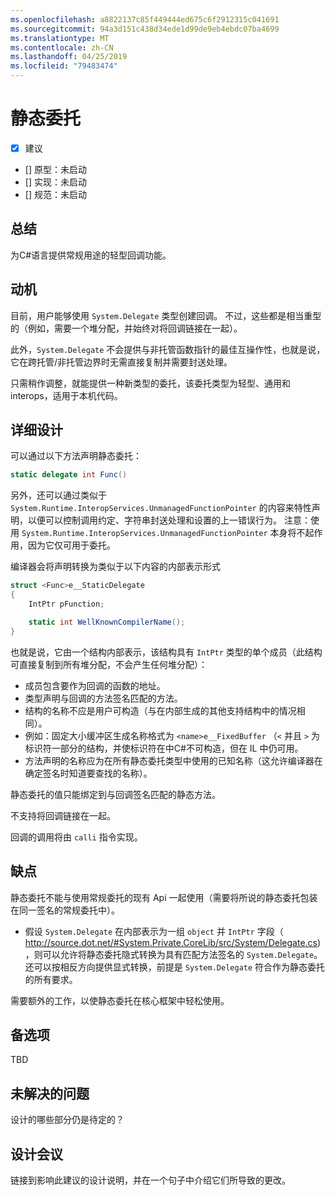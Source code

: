 ```yaml
---
ms.openlocfilehash: a8822137c85f449444ed675c6f2912315c041691
ms.sourcegitcommit: 94a3d151c438d34ede1d99de9eb4ebdc07ba4699
ms.translationtype: MT
ms.contentlocale: zh-CN
ms.lasthandoff: 04/25/2019
ms.locfileid: "79483474"
---
```

# <a name="static-delegates"></a>静态委托

* [x] 建议
* [] 原型：未启动
* [] 实现：未启动
* [] 规范：未启动

## <a name="summary"></a>总结
[summary]: #summary

为C#语言提供常规用途的轻型回调功能。

## <a name="motivation"></a>动机
[motivation]: #motivation

目前，用户能够使用 `System.Delegate` 类型创建回调。 不过，这些都是相当重型的（例如，需要一个堆分配，并始终对将回调链接在一起）。

此外，`System.Delegate` 不会提供与非托管函数指针的最佳互操作性，也就是说，它在跨托管/非托管边界时无需直接复制并需要封送处理。

只需稍作调整，就能提供一种新类型的委托，该委托类型为轻型、通用和 interops，适用于本机代码。

## <a name="detailed-design"></a>详细设计
[design]: #detailed-design

可以通过以下方法声明静态委托：

```C#
static delegate int Func()
```

另外，还可以通过类似于 `System.Runtime.InteropServices.UnmanagedFunctionPointer` 的内容来特性声明，以便可以控制调用约定、字符串封送处理和设置的上一错误行为。 注意：使用 `System.Runtime.InteropServices.UnmanagedFunctionPointer` 本身将不起作用，因为它仅可用于委托。

编译器会将声明转换为类似于以下内容的内部表示形式

```C#
struct <Func>e__StaticDelegate
{
    IntPtr pFunction;

    static int WellKnownCompilerName();
}
```

也就是说，它由一个结构内部表示，该结构具有 `IntPtr` 类型的单个成员（此结构可直接复制到所有堆分配，不会产生任何堆分配）：
* 成员包含要作为回调的函数的地址。
* 类型声明与回调的方法签名匹配的方法。
* 结构的名称不应是用户可构造（与在内部生成的其他支持结构中的情况相同）。
 * 例如：固定大小缓冲区生成名称格式为 `<name>e__FixedBuffer` （`<` 并且 `>` 为标识符一部分的结构，并使标识符在中C#不可构造，但在 IL 中仍可用。
* 方法声明的名称应为在所有静态委托类型中使用的已知名称（这允许编译器在确定签名时知道要查找的名称）。

静态委托的值只能绑定到与回调签名匹配的静态方法。

不支持将回调链接在一起。

回调的调用将由 `calli` 指令实现。

## <a name="drawbacks"></a>缺点
[drawbacks]: #drawbacks

静态委托不能与使用常规委托的现有 Api 一起使用（需要将所说的静态委托包装在同一签名的常规委托中）。
* 假设 `System.Delegate` 在内部表示为一组 `object` 并 `IntPtr` 字段（ http://source.dot.net/#System.Private.CoreLib/src/System/Delegate.cs)，则可以允许将静态委托隐式转换为具有匹配方法签名的 `System.Delegate`。 还可以按相反方向提供显式转换，前提是 `System.Delegate` 符合作为静态委托的所有要求。

需要额外的工作，以使静态委托在核心框架中轻松使用。

## <a name="alternatives"></a>备选项
[alternatives]: #alternatives

TBD

## <a name="unresolved-questions"></a>未解决的问题
[unresolved]: #unresolved-questions

设计的哪些部分仍是待定的？

## <a name="design-meetings"></a>设计会议

链接到影响此建议的设计说明，并在一个句子中介绍它们所导致的更改。



